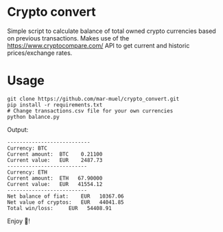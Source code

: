 # Crypto convert
Simple script to calculate balance of total owned crypto currencies based on previous transactions. Makes use of the https://www.cryptocompare.com/ API to get current and historic prices/exchange rates.

# Usage
```
git clone https://github.com/mar-muel/crypto_convert.git
pip install -r requirements.txt
# Change transactions.csv file for your own currencies
python balance.py
```

Output:
```
---------------------------
Currency: BTC
Current amount:	 BTC    0.21100
Current value:	 EUR    2487.73
--------------------------
Currency: ETH
Current amount:	 ETH   67.90000
Current value:	 EUR   41554.12
--------------------------
Net balance of fiat:	EUR   10367.06
Net value of cryptos:	EUR   44041.85
Total win/loss:		EUR   54408.91
```

Enjoy :beers:!
